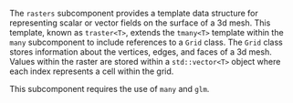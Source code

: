 The `rasters` subcomponent provides a template data structure for representing scalar or vector fields on the surface of a 3d mesh. This template, known as `traster<T>`, extends the `tmany<T>` template within the `many` subcomponent to include references to a `Grid` class. The `Grid` class stores information about the vertices, edges, and faces of a 3d mesh. Values within the raster are stored within a `std::vector<T>` object where each index represents a cell within the grid. 

This subcomponent requires the use of `many` and `glm`. 